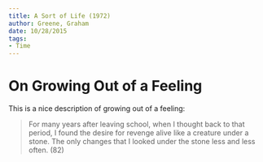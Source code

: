 ```yaml
---
title: A Sort of Life (1972)
author: Greene, Graham
date: 10/28/2015
tags: 
- Time
---
```


# On Growing Out of a Feeling

This is a nice description of growing out of a feeling:

> For many years after leaving school, when I thought back to that period, I found the desire for revenge alive like a creature under a stone. The only changes that I looked under the stone less and less often. (82)
